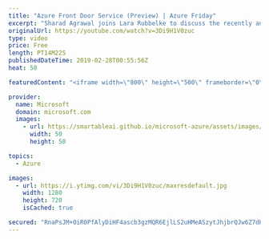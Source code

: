 ```yaml
---
title: "Azure Front Door Service (Preview) | Azure Friday"
excerpt: "Sharad Agrawal joins Lara Rubbelke to discuss the recently announced Azure Front Door Service, which takes your application availability global and real-time while maximizing performance by connecting you to your users using Microsoft's massive global edge network. In this session, you'll learn how to"
originalUrl: https://youtube.com/watch?v=3Di9H1V0zuc
type: video
price: Free
length: PT14M22S
publishedDateTime: 2019-02-28T00:55:56Z
heat: 50

featuredContent: "<iframe width=\"800\" height=\"500\" frameborder=\"0\" src=\"https://www.youtube.com/embed/3Di9H1V0zuc\" allow=\"accelerometer; autoplay; encrypted-media; gyroscope; picture-in-picture\" allowfullscreen></iframe>"

provider:
  name: Microsoft
  domain: microsoft.com
  images:
    - url: https://smartableai.github.io/microsoft-azure/assets/images/organizations/microsoft.com-50x50.jpg
      width: 50
      height: 50

topics:
  - Azure

images:
  - url: https://i.ytimg.com/vi/3Di9H1V0zuc/maxresdefault.jpg
    width: 1280
    height: 720
    isCached: true

secured: "RnaPsJM+OiR0PfAlyDiHF4ascb3gzMQR6EjlLS2uHMeASzytJhjbrQJw6Z7dK70Ayo3F1R6IW9Z5alcVATQ0shYZ3bJuHVWdRPZbluUxU5SgvMLNuRQaWVqApWxADkmTFHPE7m7c5E40Nfu9k2lrmIsq2FyDgUje6eEGkaFl45m60zUTHRjfglG/YCx3Dwf9UGNLV8fIeb/LUP+8oB1cU6gwjPQn59hglWWY6iyxJamkBpgO6/+PLU/M7RMNIE2oHgmaNtRJqGMUExBbJQ1XtrH1uLohxpeHLcoZrLteg1zGaKa23y1+qI6OxEecxXHeGnHpGKVuBQTgdck+zMQLLMzFzxYVRpz+CQit87p+gnDgqiWYcGH6A28oQo5aBza1tNh7vrVmfsxe7o0AyTr0wyoqRWesi8OyN7/wFeiADas=;Lhn+GX+Mmm2pPAjXl9U45w=="
---
```


